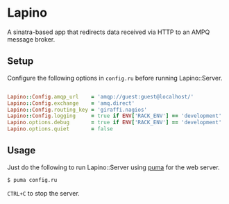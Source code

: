 # Lapino

A sinatra-based app that redirects data received via HTTP to an AMPQ message broker.

## Setup

Configure the following options in `config.ru` before running Lapino::Server.

```ruby

Lapino::Config.amqp_url    = 'amqp://guest:guest@localhost/'
Lapino::Config.exchange    = 'amq.direct'
Lapino::Config.routing_key = 'giraffi.nagios'
Lapino::Config.logging     = true if ENV['RACK_ENV'] == 'development'
Lapino.options.debug       = true if ENV['RACK_ENV'] == 'development'
Lapino.options.quiet       = false

```

## Usage

Just do the following to run Lapino::Server using [puma](https://github.com/puma/puma/) for the web server.

```bash
$ puma config.ru
```

`CTRL+C` to stop the server.